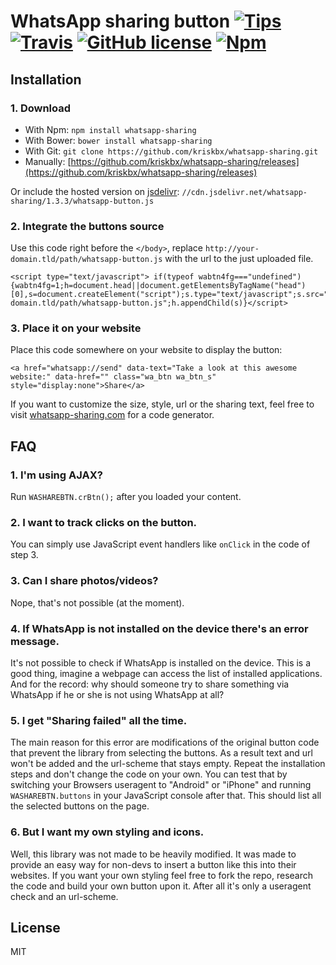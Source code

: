 # WhatsApp sharing button [![Tips](https://img.shields.io/gratipay/kriskbx.svg)](https://www.gittip.com/kriskbx/) [![Travis](https://img.shields.io/travis/kriskbx/whatsapp-sharing.svg)](https://travis-ci.org/kriskbx/whatsapp-sharing) [![GitHub license](https://img.shields.io/github/license/kriskbx/whatsapp-sharing.svg)](https://github.com/kriskbx/whatsapp-sharing/blob/master/LICENSE) [![Npm](https://img.shields.io/npm/dt/whatsapp-sharing.svg)](https://www.npmjs.com/package/whatsapp-sharing)


## Installation

### 1. Download

* With Npm: `npm install whatsapp-sharing`
* With Bower: `bower install whatsapp-sharing`
* With Git: `git clone https://github.com/kriskbx/whatsapp-sharing.git`
* Manually: [https://github.com/kriskbx/whatsapp-sharing/releases](https://github.com/kriskbx/whatsapp-sharing/releases) 

Or include the hosted version on [jsdelivr](http://www.jsdelivr.com/): `//cdn.jsdelivr.net/whatsapp-sharing/1.3.3/whatsapp-button.js`

### 2. Integrate the buttons source

Use this code right before the `</body>`, replace `http://your-domain.tld/path/whatsapp-button.js` with the url to the just uploaded file.

	<script type="text/javascript">	if(typeof wabtn4fg==="undefined")	{wabtn4fg=1;h=document.head||document.getElementsByTagName("head")[0],s=document.createElement("script");s.type="text/javascript";s.src="http://your-domain.tld/path/whatsapp-button.js";h.appendChild(s)}</script>

### 3. Place it on your website

Place this code somewhere on your website to display the button:

	<a href="whatsapp://send" data-text="Take a look at this awesome website:" data-href="" class="wa_btn wa_btn_s" style="display:none">Share</a>
	
If you want to customize the size, style, url or the sharing text, feel free to visit [whatsapp-sharing.com](http://www.whatsapp-sharing.com) for a code generator.

## FAQ

### 1. I'm using AJAX?

Run `WASHAREBTN.crBtn();` after you loaded your content.

### 2. I want to track clicks on the button.

You can simply use JavaScript event handlers like `onClick` in the code of step 3.

### 3. Can I share photos/videos?

Nope, that's not possible (at the moment).

### 4. If WhatsApp is not installed on the device there's an error message.

It's not possible to check if WhatsApp is installed on the device. This is a good thing, imagine a webpage can access the list of installed applications. And for the record: why should someone try to share something via WhatsApp if he or she is not using WhatsApp at all?

### 5. I get "Sharing failed" all the time.

The main reason for this error are modifications of the original button code that prevent the library from selecting the buttons. As a result text and url won't be added and the url-scheme that stays empty. Repeat the installation steps and don't change the code on your own.
You can test that by switching your Browsers useragent to "Android" or "iPhone" and running `WASHAREBTN.buttons` in your JavaScript console after that. This should list all the selected buttons on the page.

### 6. But I want my own styling and icons.

Well, this library was not made to be heavily modified. It was made to provide an easy way for non-devs to insert a button like this into their websites. If you want your own styling feel free to fork the repo, research the code and build your own button upon it. After all it's only a useragent check and an url-scheme.

## License

MIT
